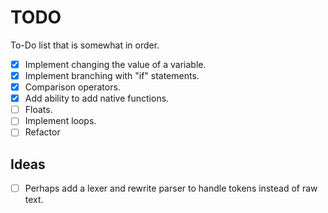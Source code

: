 # TODO

To-Do list that is somewhat in order.

- [x] Implement changing the value of a variable.
- [x] Implement branching with "if" statements.
- [x] Comparison operators.
- [x] Add ability to add native functions.
- [ ] Floats.
- [ ] Implement loops.
- [ ] Refactor

## Ideas

- [ ] Perhaps add a lexer and rewrite parser to handle tokens instead of raw text.
